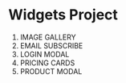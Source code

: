 # Widgets Project

1. IMAGE GALLERY
2. EMAIL SUBSCRIBE
3. LOGIN MODAL
4. PRICING CARDS
5. PRODUCT MODAL
